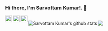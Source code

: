 ### Hi there, I'm [Sarvottam Kumar!](https://www.sarvottamkumar.in). 👋

<a href="https://twitter.com/sarru1291">
  <img align="left" alt="Sarvottam Kumar's Twitter" width="22px" src="https://cdn.jsdelivr.net/npm/simple-icons@v3/icons/twitter.svg" />
</a>
<a href="https://linkedin.com/in/sarru1291">
  <img align="left" alt="Sarvottam Kumar's Linkdein" width="22px" src="https://cdn.jsdelivr.net/npm/simple-icons@v3/icons/linkedin.svg" />
</a>
<a href="https://github.com/sarru1291">
  <img align="left" alt="Sarvottam Kumar's Github" width="22px" src="https://cdn.jsdelivr.net/npm/simple-icons@v3/icons/github.svg" />
</a>

<br/>
<img align="left" src="https://github-readme-stats.vercel.app/api?username=sarru1291&count_private=true&include_all_commits=true&show_icons=true&theme=radical" alt="Sarvottam Kumar's github stats"/>
<img align="left" src="https://github-readme-stats.vercel.app/api/top-langs/?username=sarru1291&theme=radical&langs_count=50&layout=compact" />

